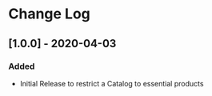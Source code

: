 # Change Log

## [1.0.0] - 2020-04-03
### Added
- Initial Release to restrict a Catalog to essential products